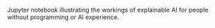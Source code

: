Jupyter notebook illustrating the workings of explainable AI for people without programming or AI experience.
